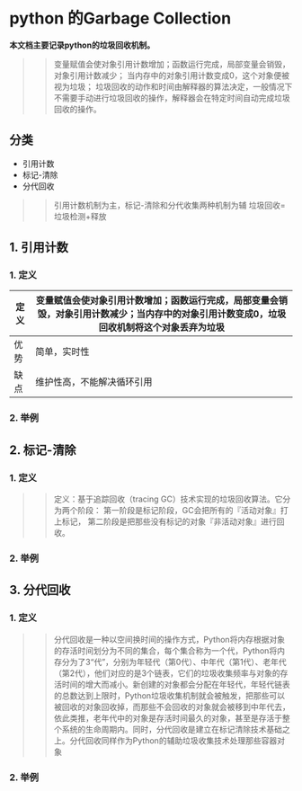 # python 的Garbage Collection

**本文档主要记录python的垃圾回收机制。**
>> 变量赋值会使对象引用计数增加；函数运行完成，局部变量会销毁，对象引用计数减少；
>> 当内存中的对象引用计数变成0，这个对象便被视为垃圾；
>> 垃圾回收的动作和时间由解释器的算法决定，一般情况下不需要手动进行垃圾回收的操作，解释器会在特定时间自动完成垃圾回收的操作。

## 分类

- 引用计数
- 标记-清除
- 分代回收
>> 引用计数机制为主，标记-清除和分代收集两种机制为辅
>> 垃圾回收=垃圾检测+释放

## 1. 引用计数

### 1. 定义

| 定义 | 变量赋值会使对象引用计数增加；函数运行完成，局部变量会销毁，对象引用计数减少；当内存中的对象引用计数变成0，垃圾回收机制将这个对象丢弃为垃圾 |
| ---- | ------------------------------------------------------------ |
| 优势 | 简单，实时性                                                 |
| 缺点 | 维护性高，不能解决循环引用                                   |

### 2. 举例

## 2. 标记-清除

### 1. 定义

>> 定义：基于追踪回收（tracing GC）技术实现的垃圾回收算法。它分为两个阶段：
    第一阶段是标记阶段，GC会把所有的『活动对象』打上标记，
    第二阶段是把那些没有标记的对象『非活动对象』进行回收。
>> 

### 2. 举例

## 3. 分代回收
### 1. 定义
>> 分代回收是一种以空间换时间的操作方式，Python将内存根据对象的存活时间划分为不同的集合，每个集合称为一个代，Python将内存分为了3“代”，分别为年轻代（第0代）、中年代（第1代）、老年代（第2代），他们对应的是3个链表，它们的垃圾收集频率与对象的存活时间的增大而减小。新创建的对象都会分配在年轻代，年轻代链表的总数达到上限时，Python垃圾收集机制就会被触发，把那些可以被回收的对象回收掉，而那些不会回收的对象就会被移到中年代去，依此类推，老年代中的对象是存活时间最久的对象，甚至是存活于整个系统的生命周期内。同时，分代回收是建立在标记清除技术基础之上。分代回收同样作为Python的辅助垃圾收集技术处理那些容器对象

### 2. 举例
